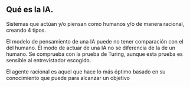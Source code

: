 ## Qué es la IA.
Sistemas que actúan y/o piensan como humanos y/o de manera racional,
creando 4 tipos.

El modelo de pensamiento de una IA puede no tener comparación con el del humano.
El modo de actuar de una IA no se diferencia de la de un humano. Se comprueba con la prueba de Turing, aunque esta prueba es sensible al entrevistador escogido.

El agente racional es aquel que hace lo más óptimo basado en su conocimiento que puede para alcanzar un objetivo

